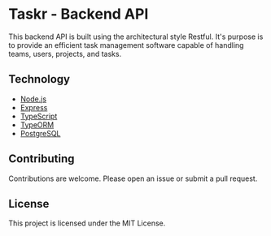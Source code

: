 # Taskr - Backend API

This backend API is built using the architectural style Restful. It's purpose is to provide an efficient task management
software capable of handling teams, users, projects, and tasks.

## Technology

- [Node.js](https://nodejs.org/en)
- [Express](https://expressjs.com/)
- [TypeScript](https://www.typescriptlang.org/)
- [TypeORM](https://typeorm.io/)
- [PostgreSQL](https://www.postgresql.org/)

## Contributing

Contributions are welcome. Please open an issue or submit a pull request.

## License

This project is licensed under the MIT License.
